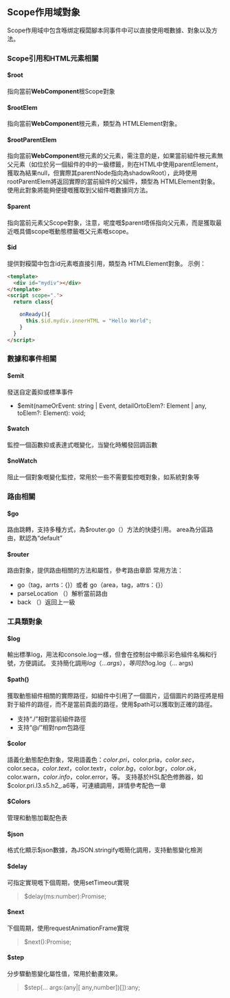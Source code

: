 <!--DESC: {icon:{name:"explore",pkg:"mdi",type:"filled"},id:1} -->

## Scope作用域對象
Scope作用域中包含喺绑定糢闆腳本同事件中可以直接使用嘅數據、對象以及方法。


### Scope引用和HTML元素相關

#### $root
指向當前**WebComponent**根Scope對象

#### $rootElem
指向當前**WebComponent**根元素，類型為 HTMLElement對象。

#### $rootParentElem
指向當前**WebComponent**根元素的父元素，需注意的是，如果當前組件根元素無父元素（如位於另一個組件的中的一級標籤，則在HTML中使用parentElement，獲取為結果null，但實際其parentNode指向為shadowRoot），此時使用rootParentElem將返回實際的當前組件的父組件，類型為 HTMLElement對象。 使用此對象將能夠便捷嘅獲取到父組件嘅數據同方法。


#### $parent
指向當前元素父Scope對象，注意，呢度嘅$parent唔係指向父元素，而是獲取最近嘅具備scope嘅動態標籤嘅父元素嘅scope。

#### $id
  提供對糢闆中包含id元素嘅直接引用，類型為 HTMLElement對象。
  示例：
  ```html
  <template>
    <div id="mydiv"></div>
  </template>
  <script scope=".">
    return class{

      onReady(){
        this.$id.mydiv.innerHTML = "Hello World";
      }
    }
  </script>
  ```

### 數據和事件相關

#### $emit
發送自定義抑或標準事件
- $emit(nameOrEvent: string | Event, detailOrtoElem?: Element | any, toElem?: Element): void;
#### $watch
監控一個函數抑或表達式嘅變化，当變化時觸發回調函數

#### $noWatch
阻止一個對象嘅變化監控，常用於一些不需要監控嘅對象，如系統對象等


### 路由相關

#### $go
路由跳轉，支持多種方式，為$router.go（）方法的快捷引用。
area為分區路由，默認為“default”

#### $router
路由對象，提供路由相關的方法和屬性，參考路由章節
常用方法：
- go（tag，arrts：{}）或者 go（area，tag，attrs：{}）
- parseLocation （）解析當前路由
- back （）返回上一級



### 工具類對象
#### $log 
輸出標準log，用法和console.log一樣，但會在控制台中顯示彩色組件名稱和行號，方便調試。 支持簡化調用$log（... args），等同於$log.log（... args)

#### $path()
獲取動態組件相關的實際路徑，如組件中引用了一個圖片，這個圖片的路徑將是相對于組件的路徑，而不是當前頁面的路徑，使用$path可以獲取到正確的路徑。
- 支持“./”相對當前組件路徑
- 支持“@/”相對npm包路徑

#### $color
語義化動態配色對象，常用語義色：$color.pri，$color.pria，$color.sec，$color.seca，$color.text，$color.textr，$color.bg，$color.bgr，$color.ok，$color.warn，$color.info，$color.error，等。
支持基於HSL配色修飾器，如$color.pri.l3.s5.h2_.a6等，可連續調用，詳情參考配色一章

#### $Colors
管理和動態加載配色表

#### $json
格式化顯示$json數據，為JSON.stringify嘅簡化調用，支持動態變化檢測

#### $delay
可指定實現嘅下個周期，使用setTimeout實現
> $delay(ms:number):Promise<void>;

#### $next
下個周期，使用requestAnimationFrame實現
> $next():Promise<void>;

#### $step
分步驟動態變化屬性值，常用於動畫效果。
> $step(... args:(any|[ any,number])[]):any;

